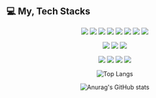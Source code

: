 
## 💻 My, Tech Stacks

<div align = "center">
<span><img src="https://img.shields.io/badge/JAVA-007396?style=flat-square&logo=java"></span>
<span><img src="https://img.shields.io/badge/Spring-6DB33F?style=flat-square&logo=Spring&logoColor=white"></span>
<span><img src="https://img.shields.io/badge/SpringBoot-6DB33F?style=flat-square&logo=springboot&logoColor=white"></span>
<span><img src="https://img.shields.io/badge/Laravel-F80000?style=flat-square&logo=Laravel&logoColor=white"></span>
<span><img src="https://img.shields.io/badge/Hibernate-59666C?style=flat-square&logo=Hibernate&logoColor=white"></span>
<span><img src="https://img.shields.io/badge/MySQL-4479A1?style=flat-square&logo=MySQL&logoColor=white"></span>
<span><img src="https://img.shields.io/badge/MariaDB-003545?style=flat-square&logo=MariaDB&logoColor=white"></span>
<span><img src="https://img.shields.io/badge/ApacheTomcat-E97627?style=flat-square&logo=ApacheTomcat&logoColor=white"></span>

<span><img src="https://img.shields.io/badge/HTML-e34f26?style=flat-square&logo=html5&logoColor=white"></span>
<span><img src="https://img.shields.io/badge/CSS-1572b6?style=flat-square&logo=css3&logoColor=white"></span>
<span><img src="https://img.shields.io/badge/JavaScript-dbab09?style=flat-square&logo=javascript&logoColor=white"></span>

<span><img src="https://img.shields.io/badge/Git-f05032?style=flat-square&logo=git&logoColor=white"></span>
<span><img src="https://img.shields.io/badge/GitHub-181717?style=flat-square&logo=github&logoColor=white"></span>
<span><img src="https://img.shields.io/badge/Docker-2496ED?style=flat-square&logo=docker&logoColor=white"></span>
<span><img src="https://img.shields.io/badge/AWS-232F3E?style=flat-square&logo=Amazon AWS&logoColor=white"/></span>


![Top Langs](https://github-readme-stats.vercel.app/api/top-langs/?username=94-c&show_icons=true&layout=compact&theme=radical)

![Anurag's GitHub stats](https://github-readme-stats.vercel.app/api?username=94-c&show_icons=true&theme=radical)

</div>
